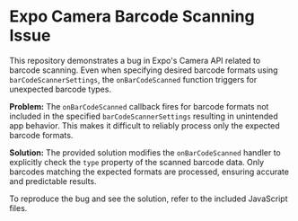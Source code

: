 # Expo Camera Barcode Scanning Issue

This repository demonstrates a bug in Expo's Camera API related to barcode scanning.  Even when specifying desired barcode formats using `barCodeScannerSettings`, the `onBarCodeScanned` function triggers for unexpected barcode types.

**Problem:** The `onBarCodeScanned` callback fires for barcode formats not included in the specified `barCodeScannerSettings` resulting in unintended app behavior.  This makes it difficult to reliably process only the expected barcode formats.

**Solution:** The provided solution modifies the `onBarCodeScanned` handler to explicitly check the `type` property of the scanned barcode data.  Only barcodes matching the expected formats are processed, ensuring accurate and predictable results.

To reproduce the bug and see the solution, refer to the included JavaScript files.